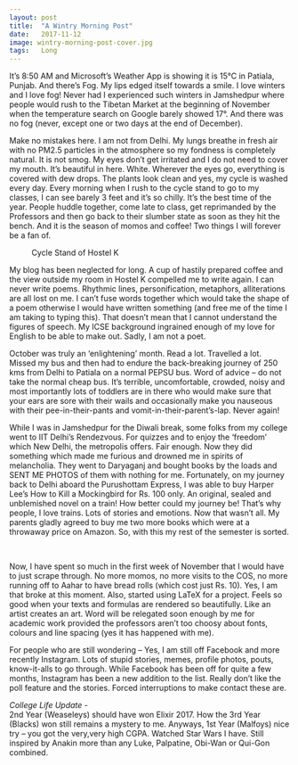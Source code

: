 ```yaml
---
layout: post
title:  "A Wintry Morning Post"
date:   2017-11-12
image: wintry-morning-post-cover.jpg
tags:	Long
---
```


<p class="intro"><span class="dropcap">I</span>t’s 8:50 AM and Microsoft’s Weather App is showing it is 15°C in Patiala, Punjab. And there’s Fog. My lips edged itself towards a smile. I love winters and I love fog! Never had I experienced such winters in Jamshedpur where people would rush to the Tibetan Market at the beginning of November when the temperature search on Google barely showed 17°. And there was no fog (never, except one or two days at the end of December).</p>

Make no mistakes here. I am not from Delhi. My lungs breathe in fresh air with no PM2.5 particles in the atmosphere so my fondness is completely natural. It is not smog. My eyes don’t get irritated and I do not need to cover my mouth. It’s beautiful in here. White. Wherever the eyes go, everything is covered with dew drops. The plants look clean and yes, my cycle is washed every day. Every morning when I rush to the cycle stand to go to my classes, I can see barely 3 feet and it’s so chilly. It’s the best time of the year. People huddle together, come late to class, get reprimanded by the Professors and then go back to their slumber state as soon as they hit the bench. And it is the season of momos and coffee! Two things I will forever be a fan of.

<figure>
	<img src="{{ '/assets/img/wintry-morning-post-1.jpg' | prepend: site.baseurl }}" alt=""> 
	<figcaption>Cycle Stand of Hostel K</figcaption>
</figure>

My blog has been neglected for long. A cup of hastily prepared coffee and the view outside my room in Hostel K compelled me to write again. I can never write poems. Rhythmic lines, personification, metaphors, alliterations are all lost on me. I can’t fuse words together which would take the shape of a poem otherwise I would have written something (and free me of the time I am taking to typing this). That doesn’t mean that I cannot understand the figures of speech. My ICSE background ingrained enough of my love for English to be able to make out. Sadly, I am not a poet.

October was truly an ‘enlightening’ month. Read a lot. Travelled a lot. Missed my bus and then had to endure the back-breaking journey of 250 kms from Delhi to Patiala on a normal PEPSU bus. Word of advice – do not take the normal cheap bus. It’s terrible, uncomfortable, crowded, noisy and most importantly lots of toddlers are in there who would make sure that your ears are sore with their wails and occasionally make you nauseous with their pee-in-their-pants and vomit-in-their-parent’s-lap. Never again!

While I was in Jamshedpur for the Diwali break, some folks from my college went to IIT Delhi’s Rendezvous. For quizzes and to enjoy the ‘freedom’ which New Delhi, the metropolis offers. Fair enough. Now they did something which made me furious and drowned me in spirits of melancholia. They went to Daryaganj and bought books by the loads and SENT ME PHOTOS of them with nothing for me. Fortunately, on my journey back to Delhi aboard the Purushottam Express, I was able to buy Harper Lee’s How to Kill a Mockingbird for Rs. 100 only. An original, sealed and unblemished novel on a train! How better could my journey be! That’s why people, I love trains. Lots of stories and emotions. Now that wasn’t all. My parents gladly agreed to buy me two more books which were at a throwaway price on Amazon. So, with this my rest of the semester is sorted.

<img src="{{ '/assets/img/wintry-morning-post-2.jpg' | prepend: site.baseurl }}" alt=""> 

<img src="{{ '/assets/img/wintry-morning-post-3.jpg' | prepend: site.baseurl }}" alt=""> 

Now, I have spent so much in the first week of November that I would have to just scrape through. No more momos, no more visits to the COS, no more running off to Aahar to have bread rolls (which cost just Rs. 10). Yes, I am that broke at this moment. Also, started using LaTeX for a project. Feels so good when your texts and formulas are rendered so beautifully. Like an artist creates an art. Word will be relegated soon enough by me for academic work provided the professors aren’t too choosy about fonts, colours and line spacing (yes it has happened with me).

For people who are still wondering – Yes, I am still off Facebook and more recently Instagram. Lots of stupid stories, memes, profile photos, pouts, know-it-alls to go through. While Facebook has been off for quite a few months, Instagram has been a new addition to the list. Really don’t like the poll feature and the stories. Forced interruptions to make contact these are.

*College Life Update -* <br>
2nd Year (Weaseleys) should have won Elixir 2017. How the 3rd Year (Blacks) won still remains a mystery to me. Anyways, 1st Year (Malfoys) nice try – you got the very,very high CGPA. Watched Star Wars I have. Still inspired by Anakin more than any Luke, Palpatine, Obi-Wan or Qui-Gon combined.
